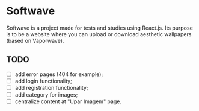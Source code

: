 # Softwave

Softwave is a project made for tests and studies using React.js. Its purpose is to be a website where you can upload or download aesthetic wallpapers (based on Vaporwave). 

## TODO
- [ ] add error pages (404 for example);
- [ ] add login functionality;
- [ ] add registration functionality;
- [ ] add category for images;
- [ ] centralize content at "Upar Imagem" page.